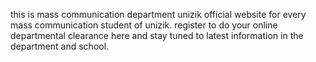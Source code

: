 this is mass communication department unizik official website for every mass communication student of unizik.
register to do your online departmental clearance here and stay tuned to latest information in the department and school.
